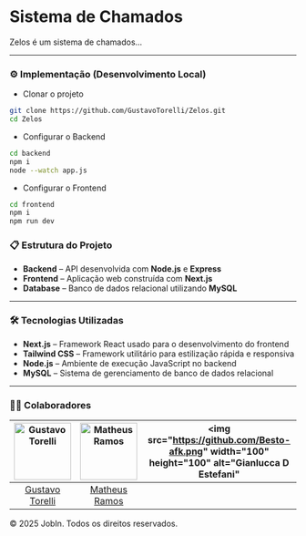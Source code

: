 # Sistema de Chamados

Zelos é um sistema de chamados...

---

### ⚙️ Implementação (Desenvolvimento Local)

- Clonar o projeto

```bash
git clone https://github.com/GustavoTorelli/Zelos.git
cd Zelos
```

- Configurar o Backend

```bash
cd backend
npm i
node --watch app.js
```

- Configurar o Frontend

```bash
cd frontend
npm i
npm run dev
```

### 📋 Estrutura do Projeto

- **Backend** – API desenvolvida com **Node.js** e **Express**  
- **Frontend** – Aplicação web construída com **Next.js**  
- **Database** – Banco de dados relacional utilizando **MySQL**

---

### 🛠️ Tecnologias Utilizadas

- **Next.js** – Framework React usado para o desenvolvimento do frontend  
- **Tailwind CSS** – Framework utilitário para estilização rápida e responsiva  
- **Node.js** – Ambiente de execução JavaScript no backend  
- **MySQL** – Sistema de gerenciamento de banco de dados relacional  

---

### 🐱‍👤 Colaboradores
| <img src="https://github.com/gustavotorelli.png" width="100" height="100" alt="Gustavo Torelli" /> | <img src="https://github.com/Matheusrike.png" width="100" height="100" alt="Matheus Ramos" /> |<img src="https://github.com/Besto-afk.png" width="100" height="100" alt="Gianlucca D Estefani"
|:------------------------------------------------------------------------------------------------:|:-------------------------------------------------------------------------------------------------:|:------------------------------------------------------------------------------------------------:|
|        [Gustavo Torelli](https://github.com/gustavotorelli)        |        [Matheus Ramos](https://github.com/Matheusrike)          |

© 2025 JobIn. Todos os direitos reservados.
